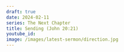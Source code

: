 ```yaml
---
draft: true
date: 2024-02-11
series: The Next Chapter
title: Sending (John 20:21)
youtube_id: 
image: /images/latest-sermon/direction.jpg
---
```

